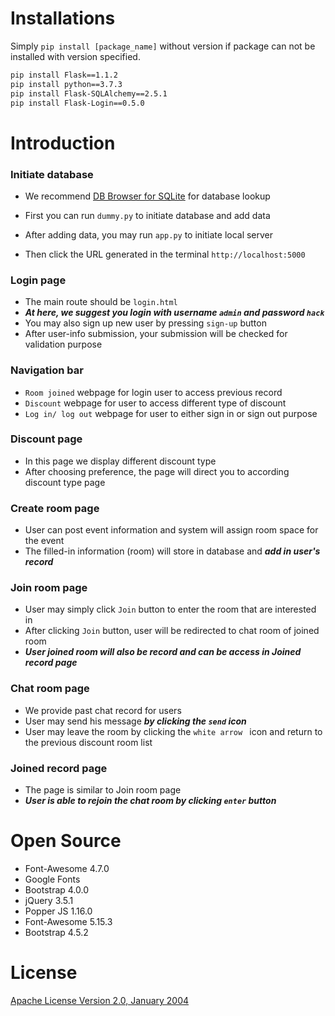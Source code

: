 # Installations
  
Simply ```pip install [package_name]``` without version if package can not be installed with version specified.

``` bash
pip install Flask==1.1.2
pip install python==3.7.3
pip install Flask-SQLAlchemy==2.5.1
pip install Flask-Login==0.5.0
```

# Introduction 
 
### Initiate database
+ We recommend [DB Browser for SQLite](https://sqlitebrowser.org/) for database lookup  

+ First you can run ```dummy.py``` to initiate database and add data
+ After adding data, you may run ```app.py``` to initiate local server
+ Then click the URL generated in the terminal ```http://localhost:5000```


### Login page

+ The main route should be ```login.html``` 
+ ***At here, we suggest you login with username ```admin``` and password ```hack```***
+ You may also sign up new user by pressing ```sign-up``` button
+ After user-info submission, your submission will be checked for validation purpose


### Navigation bar  

+ ```Room joined``` webpage for login user to access previous record
+ ```Discount``` webpage for user to access different type of discount
+ ```Log in/ log out``` webpage for user to either sign in or sign out purpose


### Discount page

+ In this page we display different discount type
+ After choosing preference, the page will direct you to according discount type page


### Create room page
   
+ User can post event information and system will assign room space for the event
+ The filled-in information (room) will store in database and ***add in user's record***
 

### Join room page  
+ User may simply click ```Join``` button to enter the room that are interested in  
+ After clicking ```Join``` button, user will be redirected to chat room of joined room
+ ***User joined room will also be record and can be access in Joined record page*** 


### Chat room page  
+ We provide past chat record for users
+ User may send his message ***by clicking the ```send``` icon***
+ User may leave the room by clicking the ```white arrow ``` icon and return to the previous discount room list   


### Joined record page
+ The page is similar to Join room page
+ ***User is able to rejoin the chat room by clicking ```enter``` button***

# Open Source
+ Font-Awesome 4.7.0
+ Google Fonts
+ Bootstrap 4.0.0
+ jQuery 3.5.1
+ Popper JS 1.16.0
+ Font-Awesome 5.15.3
+ Bootstrap 4.5.2

# License                                                        
[Apache License Version 2.0, January 2004](http://www.apache.org/licenses/)  
  
